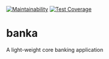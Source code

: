 [![Maintainability](https://api.codeclimate.com/v1/badges/1ee55f40293a3b554e20/maintainability)](https://codeclimate.com/github/obayomi96/banka/maintainability)
[![Test Coverage](https://api.codeclimate.com/v1/badges/1ee55f40293a3b554e20/test_coverage)](https://codeclimate.com/github/obayomi96/banka/test_coverage)

# banka
A light-weight core banking application
